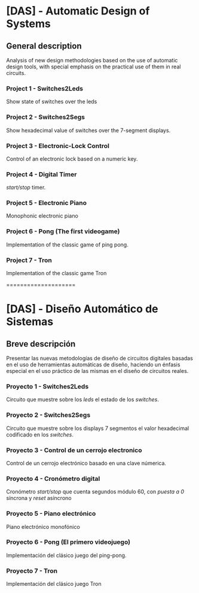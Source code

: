 [DAS] - Automatic Design of Systems
==

## General description

Analysis of new design methodologies based on the use of automatic design tools, with special emphasis on the practical use of them in real circuits. 

### Project 1 - Switches2Leds

Show state of switches over the leds

### Project 2 - Switches2Segs

Show hexadecimal value of switches over the 7-segment displays.

### Project 3 - Electronic-Lock Control

Control of an electronic lock based on a numeric key. 

### Project 4 - Digital Timer

*start/stop* timer. 

### Project 5 - Electronic Piano

Monophonic electronic piano 

### Project 6 - Pong (The first videogame)

Implementation of the classic game of ping pong.

### Project 7 - Tron

Implementation of the classic game Tron

====================


[DAS] - Diseño Automático de Sistemas
==

## Breve descripción

Presentar las nuevas metodologías de diseño de circuitos digitales basadas en el uso de herramientas automáticas de diseño, haciendo un énfasis especial en el uso práctico de las mismas en el diseño de circuitos reales.

### Proyecto 1 - Switches2Leds

Circuito que muestre sobre los *leds* el estado de los *switches*.

### Proyecto 2 - Switches2Segs

Circuito que muestre sobre los displays 7 segmentos el valor hexadecimal codificado en los *switches*.

### Proyecto 3 - Control de un cerrojo electronico

Control de un cerrojo electrónico basado en una clave númerica.

### Proyecto 4 - Cronómetro digital

Cronómetro *start/stop* que cuenta segundos módulo 60, con *puesta a 0* síncrona y *reset* asíncrono

### Proyecto 5 - Piano electrónico

Piano electrónico monofónico

### Proyecto 6 - Pong (El primero videojuego)

Implementación del clásico juego del ping-pong.

### Proyecto 7 - Tron

Implementación del clásico juego Tron

